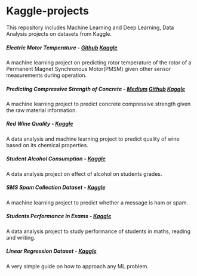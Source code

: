 # Kaggle-projects

This repository includes Machine Learning and Deep Learning, Data Analysis projects on datasets from Kaggle.


##### Electric Motor Temperature - [Github](https://github.com/pranaymodukuru/PMSM_Rotor_Temp_Prediction) [Kaggle](https://www.kaggle.com/pranaymns/cnn-time-series-regression-motor-temperature)
A machine learning project on predicting rotor temperature of the rotor of a Permanent Magnet Synchronous Motor(PMSM) given other sensor measurements during operation.

##### Predicting Compressive Strength of Concrete - [Medium](https://towardsdatascience.com/concrete-compressive-strength-prediction-using-machine-learning-4a531b3c43f3?source=friends_link&sk=e1734fbde495aea664a85a1daa903881) [Github](https://github.com/pranaymodukuru/Concrete-compressive-strength) [Kaggle](https://www.kaggle.com/pranaymns/predicting-concrete-compressive-strength-with-ml)
A machine learning project to predict concrete compressive strength given the raw material information.

##### Red Wine Quality - [Kaggle](https://www.kaggle.com/pranaymns/eda-wine-quality-classification)
A data analysis and machine learning project to predict quality of wine based on its chemical properties.

##### Student Alcohol Consumption - [Kaggle](https://www.kaggle.com/pranaymns/basic-eda-grade-prediction)
A data analysis project on effect of alcohol on students grades.

##### SMS Spam Collection Dataset - [Kaggle](https://www.kaggle.com/pranaymns/spam-or-ham-basic-ml)
A machine learning project to predict whether a message is ham or spam.

##### Students Performance in Exams - [Kaggle](https://www.kaggle.com/pranaymns/student-performance-eda)
A data analysis project to study performance of students in maths, reading and writing.

##### Linear Regression Dataset - [Kaggle](https://www.kaggle.com/pranaymns/basic-linear-regression)
A very simple guide on how to approach any ML problem.

